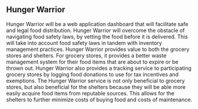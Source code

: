 ## Hunger Warrior 

Hunger Warrior will be a web application dashboard that will facilitate safe and legal
food distribution. Hunger Warrior will overcome the obstacle of navigating food safety laws, by
vetting the food before it is delivered. This will take into account food safety laws in tandem
with inventory management practices.
Hunger Warrior provides value to both the grocery stores and shelters. For grocery stores,
it provides a better waste management system for their food items that are about to expire or be
thrown out. Hunger Warrior also provides a tracking service to participating grocery stores by
logging food donations to use for tax incentives and exemptions. The Hunger Warrior service is
not only beneficial to grocery stores, but also beneficial for the shelters because they will be able
more easily acquire food items from reputable sources. This allows for the shelters to further
minimize costs of buying food and costs of maintenance.
